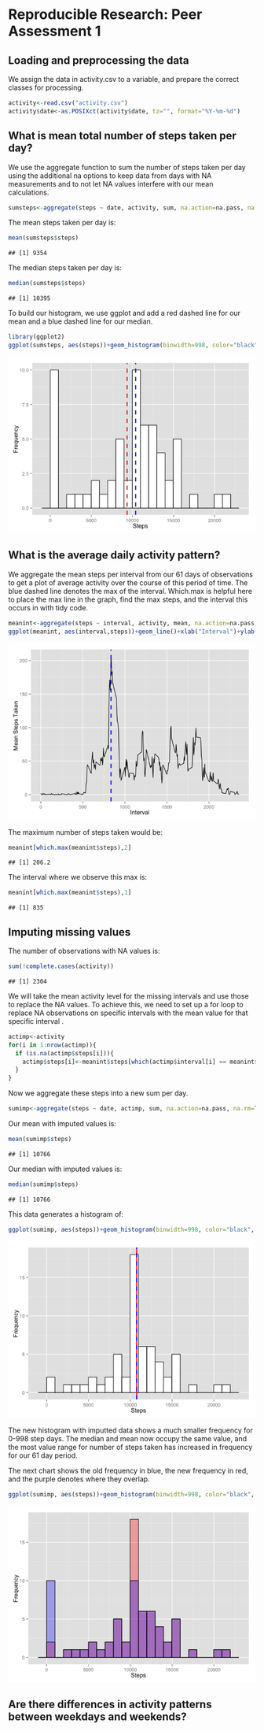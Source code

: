 # Reproducible Research: Peer Assessment 1


## Loading and preprocessing the data
We assign the data in activity.csv to a variable, and prepare the correct classes for processing.

```r
activity<-read.csv("activity.csv")
activity$date<-as.POSIXct(activity$date, tz="", format="%Y-%m-%d")
```

## What is mean total number of steps taken per day?
We use the aggregate function to sum the number of steps taken per day using the additional na 
options to keep data from days with NA measurements and to not let NA values interfere with our
mean calculations.

```r
sumsteps<-aggregate(steps ~ date, activity, sum, na.action=na.pass, na.rm=TRUE)
```

The mean steps taken per day is:

```r
mean(sumsteps$steps)
```

```
## [1] 9354
```
The median steps taken per day is:

```r
median(sumsteps$steps)
```

```
## [1] 10395
```
To build our histogram, we use ggplot and add a red dashed line for our mean and a blue dashed line for our median.


```r
library(ggplot2)
ggplot(sumsteps, aes(steps))+geom_histogram(binwidth=998, color="black", fill="white")+geom_vline(aes(xintercept=mean(steps, na.rm=TRUE)), color="red", linetype="dashed", size=1)+geom_vline(aes(xintercept=median(steps, na.rm=TRUE)), color="blue", linetype="dashed", size=1)+xlab("Steps")+ylab("Frequency")
```

![plot of chunk unnamed-chunk-5](PA1_template_files/figure-html/unnamed-chunk-5.png) 

## What is the average daily activity pattern?
We aggregate the mean steps per interval from our 61 days of observations to get a plot of average activity over the course of this period of time. The blue dashed line denotes the max of the interval. Which.max is helpful here to place the max line in the graph, find the max steps, and the interval this occurs in with tidy code.

```r
meanint<-aggregate(steps ~ interval, activity, mean, na.action=na.pass, na.rm=TRUE)
ggplot(meanint, aes(interval,steps))+geom_line()+xlab("Interval")+ylab("Mean Steps Taken")+geom_vline(aes(xintercept=meanint[which.max(meanint$steps),1]), color="blue", linetype="dashed", size=1)
```

![plot of chunk unnamed-chunk-6](PA1_template_files/figure-html/unnamed-chunk-6.png) 

The maximum number of steps taken would be:

```r
meanint[which.max(meanint$steps),2]
```

```
## [1] 206.2
```
The interval where we observe this max is:

```r
meanint[which.max(meanint$steps),1]
```

```
## [1] 835
```

## Imputing missing values
The number of observations with NA values is:

```r
sum(!complete.cases(activity))
```

```
## [1] 2304
```
We will take the mean activity level for the missing intervals and use those to replace the NA values. To achieve this, we need to set up a for loop to replace NA observations on specific intervals with the mean value for that specific interval .

```r
actimp<-activity
for(i in 1:nrow(actimp)){
  if (is.na(actimp$steps[i])){
    actimp$steps[i]<-meanint$steps[which(actimp$interval[i] == meanint$interval)]
  }
}
```
Now we aggregate these steps into a new sum per day.

```r
sumimp<-aggregate(steps ~ date, actimp, sum, na.action=na.pass, na.rm=TRUE)
```
Our mean with imputed values is:

```r
mean(sumimp$steps)
```

```
## [1] 10766
```
Our median with imputed values is:

```r
median(sumimp$steps)
```

```
## [1] 10766
```
This data generates a histogram of:

```r
ggplot(sumimp, aes(steps))+geom_histogram(binwidth=998, color="black", fill="white")+geom_vline(aes(xintercept=mean(steps, na.rm=TRUE)), color="red", linetype="solid", size=1)+geom_vline(aes(xintercept=median(steps, na.rm=TRUE)), color="blue", linetype="dashed", size=1)+xlab("Steps")+ylab("Frequency")
```

![plot of chunk unnamed-chunk-14](PA1_template_files/figure-html/unnamed-chunk-14.png) 

The new histogram with imputted data shows a much smaller frequency for 0-998 step days. The median and mean now occupy the same value, and the most value range for number of steps taken has increased in frequency for our 61 day period. 

The next chart shows the old frequency in blue, the new frequency in red, and the purple denotes where they overlap.

```r
ggplot(sumimp, aes(steps))+geom_histogram(binwidth=998, color="black", fill="red", alpha=".3")+geom_histogram(data=sumsteps, binwidth=998, color="black", fill="blue", alpha="0.3")+xlab("Steps")+ylab("Frequency")
```

![plot of chunk unnamed-chunk-15](PA1_template_files/figure-html/unnamed-chunk-15.png) 

## Are there differences in activity patterns between weekdays and weekends?
